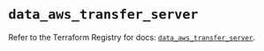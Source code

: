 # `data_aws_transfer_server`

Refer to the Terraform Registry for docs: [`data_aws_transfer_server`](https://registry.terraform.io/providers/hashicorp/aws/6.13.0/docs/data-sources/transfer_server).
